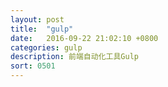 ```yaml
---
layout: post
title:  "gulp"
date:   2016-09-22 21:02:10 +0800
categories: gulp
description: 前端自动化工具Gulp
sort: 0501
---
```


